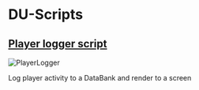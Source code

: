 # DU-Scripts

## [Player logger script](Player_Logger.lua)

![PlayerLogger](https://github.com/Davemane42/DU-Scripts/blob/master/Player%20logger.png?raw=true)

Log player activity to a DataBank and render to a screen